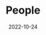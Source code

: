 ---
title: People
date: 2022-10-24

type: landing

sections:
  - block: people
    content:
      title: Meet the Team
      # Choose which groups/teams of users to display.
      #   Edit `user_groups` in each user's profile to add them to one or more of these groups.
      user_groups:
          - Principal Investigator
          - Grad Students
          - Undergraduate Research Assistant
      sort_by: Params.last_name
      sort_ascending: true
    design:
      show_interests: true
      show_role: true
      show_social: true
---